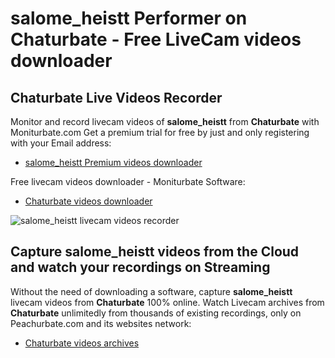 # salome_heistt Performer on Chaturbate - Free LiveCam videos downloader

## Chaturbate Live Videos Recorder

Monitor and record livecam videos of **salome_heistt** from **Chaturbate** with Moniturbate.com
Get a premium trial for free by just and only registering with your Email address:
* [salome_heistt Premium videos downloader](https://moniturbate.com/request-demo-licence-key.html)

Free livecam videos downloader - Moniturbate Software:
* [Chaturbate videos downloader](https://moniturbate.com/moniturbate-download-software.html)

![salome_heistt livecam videos recorder](https://peachurnet.com/templates/moniturbate-software.png)


## Capture salome_heistt videos from the Cloud and watch your recordings on Streaming

Without the need of downloading a software, capture **salome_heistt** livecam videos from **Chaturbate** 100% online.
Watch Livecam archives from **Chaturbate** unlimitedly from thousands of existing recordings, only on Peachurbate.com and its websites network:
* [Chaturbate videos archives](https://peachurnet.com/)